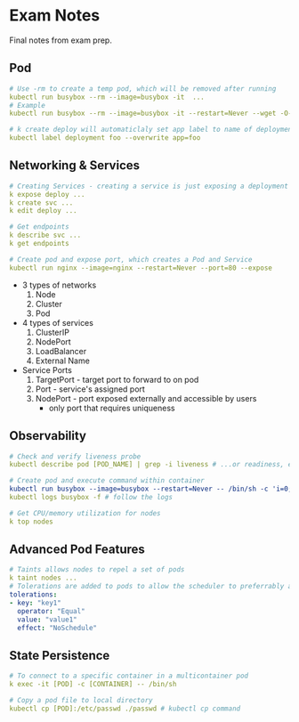 # Exam Notes
Final notes from exam prep.

## Pod

```yaml
# Use -rm to create a temp pod, which will be removed after running
kubectl run busybox --rm --image=busybox -it  ...
# Example
kubectl run busybox --rm --image=busybox -it --restart=Never --wget -O- [PUT THE POD'S IP ADDRESS HERE]:80

# k create deploy will automaticlaly set app label to name of deployment but to overwrite use
kubectl label deployment foo --overwrite app=foo
```

## Networking & Services

```yaml
# Creating Services - creating a service is just exposing a deployment's port
k expose deploy ...
k create svc ...
k edit deploy ...

# Get endpoints
k describe svc ...
k get endpoints

# Create pod and expose port, which creates a Pod and Service
kubectl run nginx --image=nginx --restart=Never --port=80 --expose
```

- 3 types of networks
  1. Node
  2. Cluster
  3. Pod
- 4 types of services
  1. ClusterIP
  2. NodePort
  3. LoadBalancer
  4. External Name
- Service Ports
  1. TargetPort - target port to forward to on pod
  2. Port - service's assigned port
  3. NodePort - port exposed externally and accessible by users
      - only port that requires uniqueness

## Observability

```yaml
# Check and verify liveness probe
kubectl describe pod [POD_NAME] | grep -i liveness # ...or readiness, etc.

# Create pod and execute command within container
kubectl run busybox --image=busybox --restart=Never -- /bin/sh -c 'i=0; while true; do echo "$i: $(date)"; i=$((i+1)); sleep 1; done'
kubectl logs busybox -f # follow the logs

# Get CPU/memory utilization for nodes
k top nodes
```
## Advanced Pod Features

```yaml
# Taints allows nodes to repel a set of pods
k taint nodes ...
# Tolerations are added to pods to allow the scheduler to preferrably add them to the node with specific taint.
tolerations:
- key: "key1"
  operator: "Equal"
  value: "value1"
  effect: "NoSchedule"
```

## State Persistence

```yaml
# To connect to a specific container in a multicontainer pod
k exec -it [POD] -c [CONTAINER] -- /bin/sh

# Copy a pod file to local directory
kubectl cp [POD]:/etc/passwd ./passwd # kubectl cp command
```
